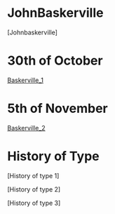 # JohnBaskerville
[Johnbaskerville]
# 30th of October
[Baskerville_1](https://jamesscott147.github.io/john_baskerville/stan.html)

# 5th of November
[Baskerville_2](https://jamesscott147.github.io/john_baskerville/stan_2.html) 

#

History of Type
===============

[History of type 1] 

[History of type 2] 

[History of type 3] 